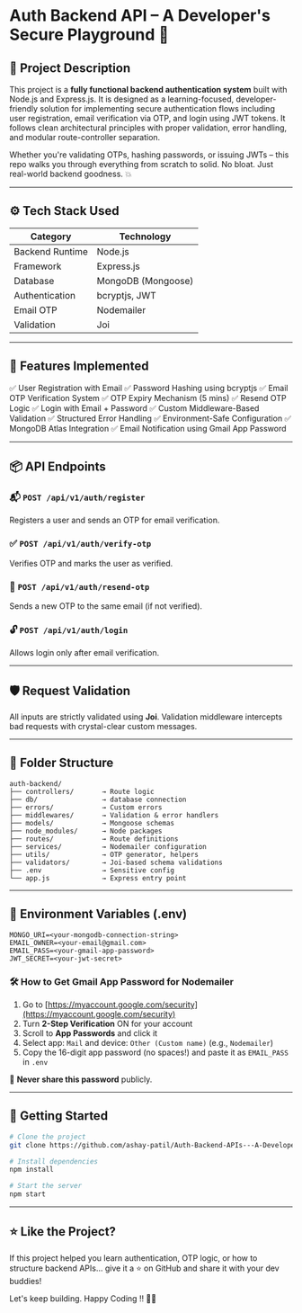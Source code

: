 # Auth Backend API – A Developer's Secure Playground 🚀

## 📌 Project Description

This project is a **fully functional backend authentication system** built with Node.js and Express.js. It is designed as a learning-focused, developer-friendly solution for implementing secure authentication flows including user registration, email verification via OTP, and login using JWT tokens. It follows clean architectural principles with proper validation, error handling, and modular route-controller separation.

Whether you're validating OTPs, hashing passwords, or issuing JWTs – this repo walks you through everything from scratch to solid. No bloat. Just real-world backend goodness. 💥

---

## ⚙️ Tech Stack Used

| Category        | Technology         |
| --------------- | ------------------ |
| Backend Runtime | Node.js            |
| Framework       | Express.js         |
| Database        | MongoDB (Mongoose) |
| Authentication  | bcryptjs, JWT      |
| Email OTP       | Nodemailer         |
| Validation      | Joi                |

---

## 🧠 Features Implemented

✅ User Registration with Email
✅ Password Hashing using bcryptjs
✅ Email OTP Verification System
✅ OTP Expiry Mechanism (5 mins)
✅ Resend OTP Logic
✅ Login with Email + Password
✅ Custom Middleware-Based Validation
✅ Structured Error Handling
✅ Environment-Safe Configuration
✅ MongoDB Atlas Integration
✅ Email Notification using Gmail App Password

---

## 📦 API Endpoints

### 📬 `POST /api/v1/auth/register`

Registers a user and sends an OTP for email verification.

### ✅ `POST /api/v1/auth/verify-otp`

Verifies OTP and marks the user as verified.

### 🔁 `POST /api/v1/auth/resend-otp`

Sends a new OTP to the same email (if not verified).

### 🔓 `POST /api/v1/auth/login`

Allows login only after email verification.

---

## 🛡️ Request Validation

All inputs are strictly validated using **Joi**.
Validation middleware intercepts bad requests with crystal-clear custom messages.

---

## 📁 Folder Structure

```
auth-backend/
├── controllers/       → Route logic
├── db/                → database connection
├── errors/            → Custom errors
├── middlewares/       → Validation & error handlers
├── models/            → Mongoose schemas
├── node_modules/      → Node packages
├── routes/            → Route definitions
├── services/          → Nodemailer configuration
├── utils/             → OTP generator, helpers
├── validators/        → Joi-based schema validations
├── .env               → Sensitive config
└── app.js             → Express entry point
```

---

## 🔐 Environment Variables (.env)

```
MONGO_URI=<your-mongodb-connection-string>
EMAIL_OWNER=<your-email@gmail.com>
EMAIL_PASS=<your-gmail-app-password>
JWT_SECRET=<your-jwt-secret>
```

### 🛠️ How to Get Gmail App Password for Nodemailer

1. Go to [https://myaccount.google.com/security](https://myaccount.google.com/security)
2. Turn **2-Step Verification** ON for your account
3. Scroll to **App Passwords** and click it
4. Select app: `Mail` and device: `Other (Custom name)` (e.g., `Nodemailer`)
5. Copy the 16-digit app password (no spaces!) and paste it as `EMAIL_PASS` in `.env`

🔐 **Never share this password** publicly.

---

## 🚀 Getting Started

```bash
# Clone the project
git clone https://github.com/ashay-patil/Auth-Backend-APIs---A-Developer-s-Secure-Playground.git

# Install dependencies
npm install

# Start the server
npm start
```

---

## ⭐ Like the Project?

If this project helped you learn authentication, OTP logic, or how to structure backend APIs… give it a ⭐ on GitHub and share it with your dev buddies!

Let's keep building. Happy Coding !! 🔐🚀
